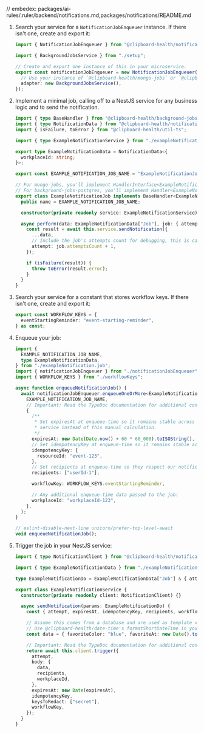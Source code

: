 // embedex: packages/ai-rules/.ruler/backend/notifications.md,packages/notifications/README.md

1. Search your service for a `NotificationJobEnqueuer` instance. If there isn't one, create and export it:

   <embedex source="packages/notifications/examples/notificationJobEnqueuer.ts">

   ```ts
   import { NotificationJobEnqueuer } from "@clipboard-health/notifications";

   import { BackgroundJobsService } from "./setup";

   // Create and export one instance of this in your microservice.
   export const notificationJobEnqueuer = new NotificationJobEnqueuer({
     // Use your instance of `@clipboard-health/mongo-jobs` or `@clipboard-health/background-jobs-postgres` here.
     adapter: new BackgroundJobsService(),
   });
   ```

   </embedex>

1. Implement a minimal job, calling off to a NestJS service for any business logic and to send the notification.

   <embedex source="packages/notifications/examples/exampleNotification.job.ts">

   ```ts
   import { type BaseHandler } from "@clipboard-health/background-jobs-adapter";
   import { type NotificationData } from "@clipboard-health/notifications";
   import { isFailure, toError } from "@clipboard-health/util-ts";

   import { type ExampleNotificationService } from "./exampleNotification.service";

   export type ExampleNotificationData = NotificationData<{
     workplaceId: string;
   }>;

   export const EXAMPLE_NOTIFICATION_JOB_NAME = "ExampleNotificationJob";

   // For mongo-jobs, you'll implement HandlerInterface<ExampleNotificationData["Job"]>
   // For background-jobs-postgres, you'll implement Handler<ExampleNotificationData["Job"]>
   export class ExampleNotificationJob implements BaseHandler<ExampleNotificationData["Job"]> {
     public name = EXAMPLE_NOTIFICATION_JOB_NAME;

     constructor(private readonly service: ExampleNotificationService) {}

     async perform(data: ExampleNotificationData["Job"], job: { attemptsCount: number }) {
       const result = await this.service.sendNotification({
         ...data,
         // Include the job's attempts count for debugging, this is called `retryAttempts` in `background-jobs-postgres`.
         attempt: job.attemptsCount + 1,
       });

       if (isFailure(result)) {
         throw toError(result.error);
       }
     }
   }
   ```

   </embedex>

1. Search your service for a constant that stores workflow keys. If there isn't one, create and export it:

   <embedex source="packages/notifications/examples/workflowKeys.ts">

   ```ts
   export const WORKFLOW_KEYS = {
     eventStartingReminder: "event-starting-reminder",
   } as const;
   ```

   </embedex>

1. Enqueue your job:

   <embedex source="packages/notifications/examples/enqueueNotificationJob.ts">

   ```ts
   import {
     EXAMPLE_NOTIFICATION_JOB_NAME,
     type ExampleNotificationData,
   } from "./exampleNotification.job";
   import { notificationJobEnqueuer } from "./notificationJobEnqueuer";
   import { WORKFLOW_KEYS } from "./workflowKeys";

   async function enqueueNotificationJob() {
     await notificationJobEnqueuer.enqueueOneOrMore<ExampleNotificationData["Enqueue"]>(
       EXAMPLE_NOTIFICATION_JOB_NAME,
       // Important: Read the TypeDoc documentation for additional context.
       {
         /**
          * Set expiresAt at enqueue-time so it remains stable across job retries. Use date-fns in your
          * service instead of this manual calculation.
          */
         expiresAt: new Date(Date.now() + 60 * 60_000).toISOString(),
         // Set idempotencyKey at enqueue-time so it remains stable across job retries.
         idempotencyKey: {
           resourceId: "event-123",
         },
         // Set recipients at enqueue-time so they respect our notification provider's limits.
         recipients: ["userId-1"],

         workflowKey: WORKFLOW_KEYS.eventStartingReminder,

         // Any additional enqueue-time data passed to the job:
         workplaceId: "workplaceId-123",
       },
     );
   }

   // eslint-disable-next-line unicorn/prefer-top-level-await
   void enqueueNotificationJob();
   ```

   </embedex>

1. Trigger the job in your NestJS service:

   <embedex source="packages/notifications/examples/exampleNotification.service.ts">

   ```ts
   import { type NotificationClient } from "@clipboard-health/notifications";

   import { type ExampleNotificationData } from "./exampleNotification.job";

   type ExampleNotificationDo = ExampleNotificationData["Job"] & { attempt: number };

   export class ExampleNotificationService {
     constructor(private readonly client: NotificationClient) {}

     async sendNotification(params: ExampleNotificationDo) {
       const { attempt, expiresAt, idempotencyKey, recipients, workflowKey, workplaceId } = params;

       // Assume this comes from a database and are used as template variables...
       // Use @clipboard-health/date-time's formatShortDateTime in your service for consistency.
       const data = { favoriteColor: "blue", favoriteAt: new Date().toISOString(), secret: "2" };

       // Important: Read the TypeDoc documentation for additional context.
       return await this.client.trigger({
         attempt,
         body: {
           data,
           recipients,
           workplaceId,
         },
         expiresAt: new Date(expiresAt),
         idempotencyKey,
         keysToRedact: ["secret"],
         workflowKey,
       });
     }
   }
   ```

   </embedex>
